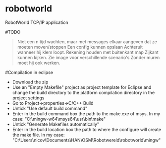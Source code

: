 # robotworld
RobotWorld TCP/IP application



#TODO
> Niet een n tijd wachten, maar met messages elkaar aangeven dat ze moeten moven/stoppen
> Een config kunnen opslaan
> Achteruit wanneer hij klem loopt.
> Rekening houden met buitenkant map
> Zijkant kunnen kijken.
> Zie image voor verschillende scenario's
> Zonder muren moet hij ook werken.

#Compilation in eclipse
- Download the zip
-  Use an "Empty Makefile" project as project template for Eclipse and change the build directory 
to the platform compilation directory in the project settings	 
- Go to Project->properties->C/C++ Build
- Untick "Use default build command"
- Enter in the build command box the path to the make.exe of msys. In my case: "C:\mingw-w64\msys64\usr\bin\make"
- Untick "Generate Makefiles automatically"
- Enter in the build location box the path to where the configure will create the make file. In my case: "C:\Users\nicov\Documents\HAN\OSM\Robotwereld\robotworld\mingw"